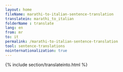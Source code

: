 ```yaml
---
layout: home
fileName: marathi-to-italian-sentence-translation
translatein: marathi_to_italian
folderName : translate
lang: en
from: mr
to: it
permalink: /marathi-to-italian-sentence-translation
tool: sentence-translations
nointernationalization: true
---
```

{% include section/translateinto.html %}
